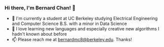 ### Hi there, I'm Bernard Chan! 👋

- 🔭 I'm currently a student at UC Berkeley studying Electrical Engineering and Computer Science B.S. with a minor in Data Science
- 🌱 I love learning new languages and especially creative new algorithms I hadn't known about before 
- 📫 Please reach me at bernardmc8@berkeley.edu. Thanks! 
<!--
**bernardmc8/bernardmc8** is a ✨ _special_ ✨ repository because its `README.md` (this file) appears on your GitHub profile.

Here are some ideas to get you started:

- 🔭 I’m currently working on ...
- 🌱 I’m currently learning ...
- 👯 I’m looking to collaborate on ...
- 🤔 I’m looking for help with ...
- 💬 Ask me about ...
- 📫 How to reach me: ...
- 😄 Pronouns: ...
- ⚡ Fun fact: ...
-->
